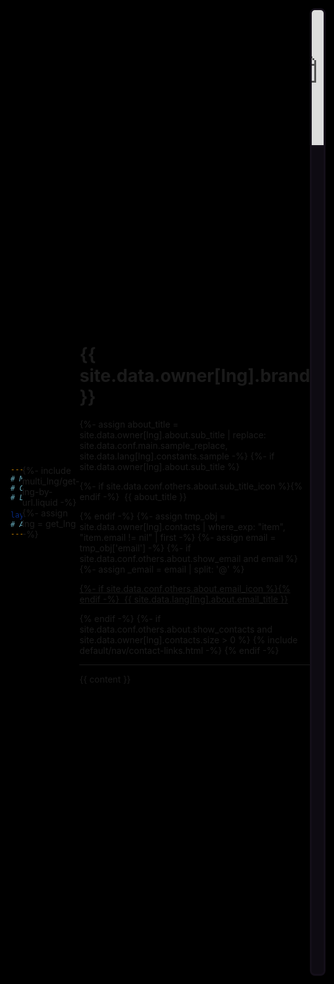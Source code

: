 ```yaml
---
# Mr. Green Jekyll Theme - v1.1.0 (https://github.com/MrGreensWorkshop/MrGreen-JekyllTheme)
# Copyright (c) 2022 Mr. Green's Workshop https://www.MrGreensWorkshop.com
# Licensed under MIT

layout: default
# About page
---
```

{%- include multi_lng/get-lng-by-url.liquid -%}
{%- assign lng = get_lng -%}
<div class="multipurpose-container about-container">
  <div class="row about-main">
    <div class="col-md-3 about-img">
      <img src="{{ page.img }}" alt="">
    </div>
    <div class="col-md-9 about-header">
      <h1 translate="no">{{ site.data.owner[lng].brand }}</h1>
      <div class="meta-container">
        {%- assign about_title = site.data.owner[lng].about.sub_title | replace: site.data.conf.main.sample_replace, site.data.lang[lng].constants.sample -%}
        {%- if site.data.owner[lng].about.sub_title %}
          <p class="sub-title">
            {%- if site.data.conf.others.about.sub_title_icon %}<i class="{{ 'fa-fw ' }}{{ site.data.conf.others.about.sub_title_icon }}" aria-hidden="true"></i>{% endif -%}
            &nbsp;{{ about_title }}
          </p>
        {% endif -%}
        {%- assign tmp_obj =  site.data.owner[lng].contacts | where_exp: "item", "item.email != nil" | first -%}
        {%- assign email = tmp_obj['email'] -%}
        {%- if site.data.conf.others.about.show_email and email %}
          {%- assign _email = email | split: '@' %}
          <p class="email">
            <a href="javascript:void(0);" onclick="setAddress('{{ _email[0] }}', '{{ _email[1] }}');">
              {%- if site.data.conf.others.about.email_icon %}<i class="{{ 'fa-fw ' }}{{ site.data.conf.others.about.email_icon }}"></i>{% endif -%}
              &nbsp;{{ site.data.lang[lng].about.email_title }}
            </a>
          </p>
        {% endif -%}
        {%- if site.data.conf.others.about.show_contacts and site.data.owner[lng].contacts.size > 0 %}
          {% include default/nav/contact-links.html -%}
        {% endif -%}
      </div>
    </div>
  </div>
  <div class="row about-divider">
    <hr>
  </div>
  <div class="row">
    <div class="col-md-12">
      <div class="about-msg markdown-style">
        {{ content }}
      </div>
    </div>
  </div>
</div>

<mini-profile>
  <header>
    <iframe src="https://scapes.punkscape.xyz/?simple&autoplay&autoscale=false&chapter-switch=false&sound-control=false#8386" frameborder="0" tabindex="-1"></iframe>
    <img src="https://pbs.twimg.com/profile_images/1506309513745469440/d-srpQ3S_400x400.jpg" alt="Cryptogenik">
  </header>

  <section>
    <h1>Cryptogenik.eth</h1>
    <p>If you build it - they will come</p>

    <ul>
      <li>
        <a href="#">Mail</a>
      </li>
      <li>
        <a href="https://twitter.com/Cryptogenik" target="_blank">Twitter</a>
      </li>
      <li>
        <a href="https://github.com/" target="_blank">Github</a>
      </li>
    </ul>
  </section>
</mini-profile>

<style>
:root {
  --box-padding: 1.5rem;

  /* Colors */
  --black: black;
  --dark-bg: rgb(14 11 18);
  --primary: #ae44d5;
  --action: rgb(58 50 86 / 40%);
  --action-active: rgb(58 50 86 / 80%);

  /* Borders */
  --border-radius: 0.5rem;
  --border: 3px solid rgb(20 15 25);
  --border-dark: 3px solid var(--dark-bg);
}
mini-profile {
  background-color: var(--dark-bg);
  color: white;
  max-width: 40.5rem;
  overflow: hidden;
}

mini-profile header {
  background-color: var(--black);
  position: relative;
  display: flex;
  justify-content: center;
  border-bottom: var(--border);
}

mini-profile iframe {
  width: 40.5rem;
  height: calc(40.5rem / 3);
}

mini-profile img:nth-child(2) {
  border-radius: 50%;
  border: var(--border-dark);
  max-width: 30vw;

  position: absolute;
  bottom: -2rem;
  left: var(--box-padding);
}

mini-profile section {
  padding: 2.25rem var(--box-padding) var(--box-padding);
}

mini-profile h1 {
  color: var(--primary);
  font-size: 1.4rem;
  text-transform: uppercase;
  font-style: italic;
  font-weight: 700;
}

mini-profile p {
  opacity: 0.8;
  font-size: 0.8rem;
}

mini-profile ul {
  display: flex;
  flex-wrap: wrap;
  gap: 1rem;
  margin: 1rem 0 0;
  list-style: none;
}

mini-profile a {
  display: block;
  padding: 0.5rem 1rem;
  background-color: var(--action);
  border-radius: var(--border-radius);
  transition: background .4s;
  text-transform: uppercase;
  font-style: italic;
  font-weight: bold;
  font-size: 0.8rem;
  background-color: var(--action-active);
  text-decoration: none;
}

@media (min-width: 40.5rem) {
  :has(mini-profile) {
    display: flex;
    align-items: center;
    background-color: var(--black);
  }

  mini-profile {
    background-color: var(--dark-bg);
    margin: 2rem auto 4rem;
    border: var(--border);
    border-radius: var(--border-radius);
/*     box-shadow: 0 0.25rem 3rem 2rem rgb(95 45 145 / 9%); */
/*     animation: gradient 5s infinite alternate; */
  }

  header img:nth-child(2) {
    max-width: 10rem;
  }
}

@keyframes gradient {
  0% {
    box-shadow: 0 0.25rem 3rem 2rem rgb(95 45 145 / 9%);
  }
  50% {
/*     box-shadow: -0.5rem -0.5rem 3rem 2rem rgb(100 45 130 / 19%); */
    box-shadow: -5px 4px 5px 3rem #00000039,0 0 5px #26bdff,0 0 5px .3rem #1ab3f6,0 0 10px .3rem #6b4eff,0 0 20px .5rem #cd5c5c;
  }
  100% {
/*     box-shadow: 1rem 1.45rem 5rem 3.9rem rgb(95 45 170 / 13%); */
    box-shadow: -5px 4px 5px #00000039,0 0 5px #26bdff,0 0 5px #1ab3f6,0 0 10px #6b4eff,0 0 20px #cd5c5c;
  }
}


</style>
